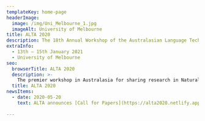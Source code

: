```yaml
---
templateKey: home-page
headerImage:
  image: /img/Uni_Melbourne_1.jpg
  imageAlt: University of Melbourne
title: ALTA 2020
description: The 18th Annual Workshop of the Australasian Language Technology Association
extraInfo: 
  - 13th – 15th January 2021
  - University of Melbourne
seo:
  browserTitle: ALTA 2020
  description: >-
    The premier workshop in Australasia for sharing research in Natural Language Processing and Computational Lingustics. Submissions from students, academics and industry researchers are welcome.
  title: ALTA 2020
newsItems:
  - date: 2020-05-20
    text: ALTA announces [Call for Papers](https://alta2020.netlify.app/call-for-papers) for the ALTA 2020 workshop, which will be held at the University of Melbourne from 13th to 15th of January 2021. 
 
---
```

